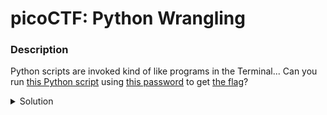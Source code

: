 # picoCTF: Python Wrangling
### Description
Python scripts are invoked kind of like programs in the Terminal... Can you run [this Python script](https://mercury.picoctf.net/static/b351a89e0bc6745b00716849105f87c6/ende.py) using [this password](https://mercury.picoctf.net/static/b351a89e0bc6745b00716849105f87c6/pw.txt) to get [the flag](https://mercury.picoctf.net/static/b351a89e0bc6745b00716849105f87c6/flag.txt.en)?

<details closed>
<summary>Solution</summary>
  
  
### Flag
  
```
picoCTF{4p0110_1n_7h3_h0us3_aa821c16}
```
### Detailed Solution
  
```bash
python -d flag.txt.en
```
  
</details>
